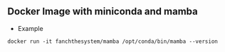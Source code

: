## Docker Image with miniconda and mamba


- Example

```
docker run -it fanchthesystem/mamba /opt/conda/bin/mamba --version
```
